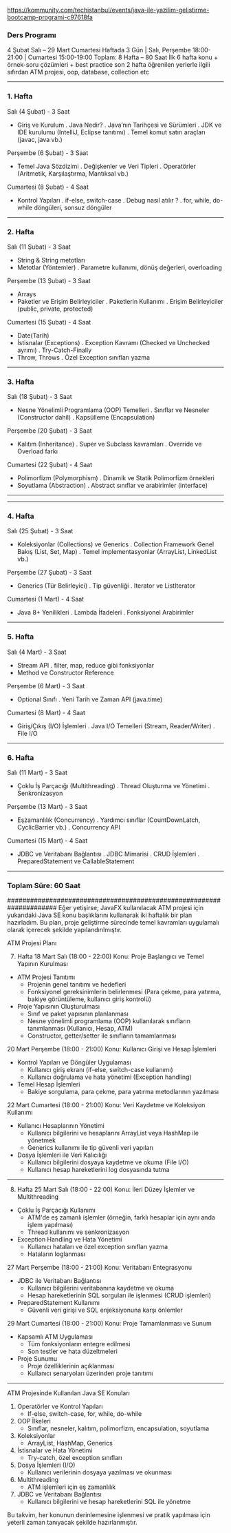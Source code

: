 
https://kommunity.com/techistanbul/events/java-ile-yazilim-gelistirme-bootcamp-programi-c97618fa

### Ders Programı
4 Şubat Salı – 29 Mart Cumartesi
Haftada 3 Gün | Salı, Perşembe 18:00-21:00 | Cumartesi 15:00-19:00
Toplam: 8 Hafta – 80 Saat
İlk 6 hafta konu + örnek-soru çözümleri + best practice
son 2 hafta öğrenilen yerlerle ilgili sıfırdan  ATM projesi, oop, database, collection etc

---

### 1. Hafta
Salı (4 Şubat) - 3 Saat
- Giriş ve Kurulum
  . Java Nedir?
  . Java’nın Tarihçesi ve Sürümleri
  . JDK ve IDE kurulumu (IntelliJ, Eclipse tanıtımı)
  . Temel komut satırı araçları (javac, java vb.)

Perşembe (6 Şubat) - 3 Saat
- Temel Java Sözdizimi
  . Değişkenler ve Veri Tipleri
  . Operatörler (Aritmetik, Karşılaştırma, Mantıksal vb.)

Cumartesi (8 Şubat) - 4 Saat
- Kontrol Yapıları
  . if-else, switch-case
  . Debug nasıl atılır ?
  . for, while, do-while döngüleri, sonsuz döngüler


----------------------------------------------------------------------
### 2. Hafta
Salı (11 Şubat) - 3 Saat
- String & String metotları
- Metotlar (Yöntemler)
  . Parametre kullanımı, dönüş değerleri, overloading

Perşembe (13 Şubat) - 3 Saat
- Arrays
- Paketler ve Erişim Belirleyiciler
    . Paketlerin Kullanımı
    . Erişim Belirleyiciler (public, private, protected)

Cumartesi (15 Şubat) - 4 Saat
- Date(Tarih)
- İstisnalar (Exceptions)
  . Exception Kavramı (Checked ve Unchecked ayrımı)
  . Try-Catch-Finally
- Throw, Throws
  . Özel Exception sınıfları yazma

----------------------------------------------------------------------
### 3. Hafta
Salı (18 Şubat) - 3 Saat
- Nesne Yönelimli Programlama (OOP) Temelleri
  . Sınıflar ve Nesneler (Constructor dahil)
  . Kapsülleme (Encapsulation)

Perşembe (20 Şubat) - 3 Saat
- Kalıtım (Inheritance)
  . Super ve Subclass kavramları
  . Override ve Overload farkı

Cumartesi (22 Şubat) - 4 Saat
- Polimorfizm (Polymorphism)
  . Dinamik ve Statik Polimorfizm örnekleri
- Soyutlama (Abstraction)
  . Abstract sınıflar ve arabirimler (interface)
---

----------------------------------------------------------------------
### 4. Hafta
Salı (25 Şubat) - 3 Saat
- Koleksiyonlar (Collections) ve Generics
  . Collection Framework Genel Bakış (List, Set, Map)
  . Temel implementasyonlar (ArrayList, LinkedList vb.)

Perşembe (27 Şubat) - 3 Saat
- Generics (Tür Belirleyici)
  . Tip güvenliği
  . Iterator ve ListIterator

Cumartesi (1 Mart) - 4 Saat
- Java 8+ Yenilikleri
  . Lambda İfadeleri
  . Fonksiyonel Arabirimler

----------------------------------------------------------------------
### 5. Hafta
Salı (4 Mart) - 3 Saat
- Stream API
  . filter, map, reduce gibi fonksiyonlar
- Method ve Constructor Reference

Perşembe (6 Mart) - 3 Saat
- Optional Sınıfı
  . Yeni Tarih ve Zaman API (java.time)

Cumartesi (8 Mart) - 4 Saat
- Giriş/Çıkış (I/O) İşlemleri
  . Java I/O Temelleri (Stream, Reader/Writer)
  . File I/O

----------------------------------------------------------------------
### 6. Hafta
Salı (11 Mart) - 3 Saat
- Çoklu İş Parçacığı (Multithreading)
  . Thread Oluşturma ve Yönetimi
  . Senkronizasyon

Perşembe (13 Mart) - 3 Saat
- Eşzamanlılık (Concurrency)
  . Yardımcı sınıflar (CountDownLatch, CyclicBarrier vb.)
  . Concurrency API

Cumartesi (15 Mart) - 4 Saat
- JDBC ve Veritabanı Bağlantısı
  . JDBC Mimarisi
  . CRUD İşlemleri
  . PreparedStatement ve CallableStatement

---

### Toplam Süre: 60 Saat


#####################################################################
Eğer yetişirse; JavaFX kullanılacak
ATM projesi için yukarıdaki Java SE konu başlıklarını kullanarak iki haftalık bir plan hazırladım.
Bu plan, proje geliştirme sürecinde temel kavramları uygulamalı olarak içerecek şekilde yapılandırılmıştır.


ATM Projesi Planı

 7. Hafta
 18 Mart Salı (18:00 - 22:00)
Konu: Proje Başlangıcı ve Temel Yapının Kurulması
- ATM Projesi Tanıtımı
  * Projenin genel tanıtımı ve hedefleri
  * Fonksiyonel gereksinimlerin belirlenmesi (Para çekme, para yatırma, bakiye görüntüleme, kullanıcı giriş kontrolü)
- Proje Yapısının Oluşturulması
  * Sınıf ve paket yapısının planlanması
  * Nesne yönelimli programlama (OOP) kullanılarak sınıfların tanımlanması (Kullanıcı, Hesap, ATM)
  * Constructor, getter/setter ile sınıfların tamamlanması

 20 Mart Perşembe (18:00 - 21:00)
Konu: Kullanıcı Girişi ve Hesap İşlemleri
- Kontrol Yapıları ve Döngüler Uygulaması
  * Kullanıcı giriş ekranı (if-else, switch-case kullanımı)
  * Kullanıcı doğrulama ve hata yönetimi (Exception handling)
- Temel Hesap İşlemleri
  * Bakiye sorgulama, para çekme, para yatırma metodlarının yazılması

 22 Mart Cumartesi (18:00 - 21:00)
Konu: Veri Kaydetme ve Koleksiyon Kullanımı
- Kullanıcı Hesaplarının Yönetimi
  * Kullanıcı bilgilerini ve hesaplarını ArrayList veya HashMap ile yönetmek
  * Generics kullanımı ile tip güvenli veri yapıları
- Dosya İşlemleri ile Veri Kalıcılığı
  * Kullanıcı bilgilerini dosyaya kaydetme ve okuma (File I/O)
  * Kullanıcı hesap hareketlerini log dosyasında tutma

---

 8. Hafta
 25 Mart Salı (18:00 - 22:00)
Konu: İleri Düzey İşlemler ve Multithreading
- Çoklu İş Parçacığı Kullanımı
  * ATM'de eş zamanlı işlemler (örneğin, farklı hesaplar için aynı anda işlem yapılması)
  * Thread kullanımı ve senkronizasyon
- Exception Handling ve Hata Yönetimi
  * Kullanıcı hataları ve özel exception sınıfları yazma
  * Hataların loglanması

 27 Mart Perşembe (18:00 - 21:00)
Konu: Veritabanı Entegrasyonu
- JDBC ile Veritabanı Bağlantısı
  * Kullanıcı bilgilerini veritabanına kaydetme ve okuma
  * Hesap hareketlerinin SQL sorguları ile işlenmesi (CRUD işlemleri)
- PreparedStatement Kullanımı
  * Güvenli veri girişi ve SQL enjeksiyonuna karşı önlemler

 29 Mart Cumartesi (18:00 - 21:00)
Konu: Proje Tamamlanması ve Sunum
- Kapsamlı ATM Uygulaması
  * Tüm fonksiyonların entegre edilmesi
  * Son testler ve hata düzeltmeleri
- Proje Sunumu
  * Proje özelliklerinin açıklanması
  * Kullanıcı senaryoları üzerinden proje tanıtımı

---

 ATM Projesinde Kullanılan Java SE Konuları
1. Operatörler ve Kontrol Yapıları
   * If-else, switch-case, for, while, do-while
2. OOP İlkeleri
   * Sınıflar, nesneler, kalıtım, polimorfizm, encapsulation, soyutlama
3. Koleksiyonlar
   * ArrayList, HashMap, Generics
4. İstisnalar ve Hata Yönetimi
   * Try-catch, özel exception sınıfları
5. Dosya İşlemleri (I/O)
   * Kullanıcı verilerinin dosyaya yazılması ve okunması
6. Multithreading
   * ATM işlemleri için eş zamanlılık
7. JDBC ve Veritabanı Bağlantısı
   * Kullanıcı bilgilerini ve hesap hareketlerini SQL ile yönetme

Bu takvim, her konunun derinlemesine işlenmesi ve pratik yapılması için yeterli zaman tanıyacak şekilde hazırlanmıştır.